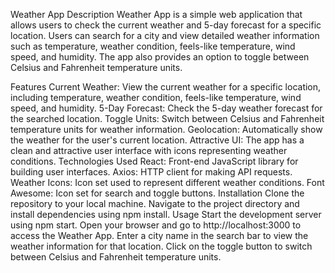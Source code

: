 Weather App
Description
Weather App is a simple web application that allows users to check the current weather and 5-day forecast for a specific location. Users can search for a city and view detailed weather information such as temperature, weather condition, feels-like temperature, wind speed, and humidity. The app also provides an option to toggle between Celsius and Fahrenheit temperature units.

Features
Current Weather: View the current weather for a specific location, including temperature, weather condition, feels-like temperature, wind speed, and humidity.
5-Day Forecast: Check the 5-day weather forecast for the searched location.
Toggle Units: Switch between Celsius and Fahrenheit temperature units for weather information.
Geolocation: Automatically show the weather for the user's current location.
Attractive UI: The app has a clean and attractive user interface with icons representing weather conditions.
Technologies Used
React: Front-end JavaScript library for building user interfaces.
Axios: HTTP client for making API requests.
Weather Icons: Icon set used to represent different weather conditions.
Font Awesome: Icon set for search and toggle buttons.
Installation
Clone the repository to your local machine.
Navigate to the project directory and install dependencies using npm install.
Usage
Start the development server using npm start.
Open your browser and go to http://localhost:3000 to access the Weather App.
Enter a city name in the search bar to view the weather information for that location.
Click on the toggle button to switch between Celsius and Fahrenheit temperature units.
